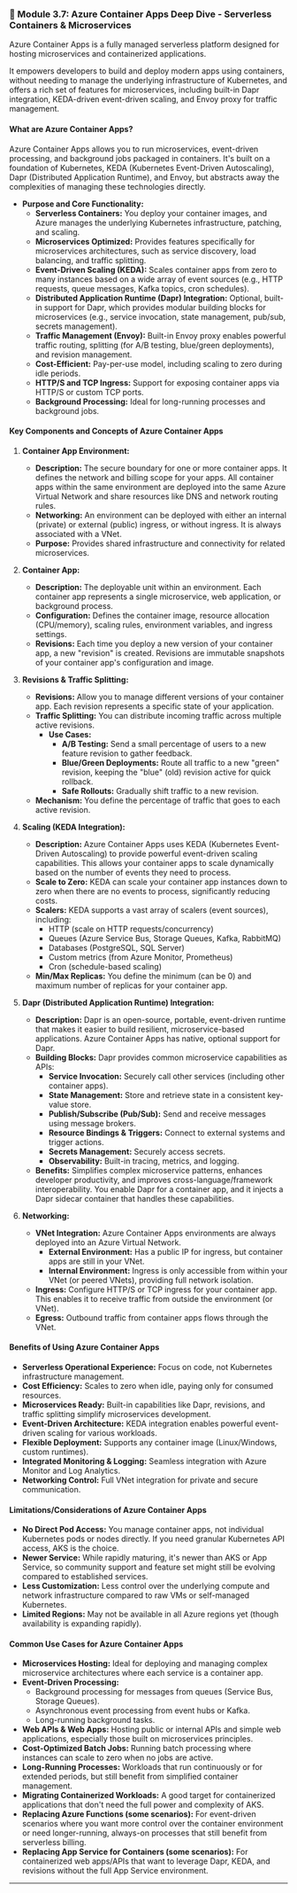 ### **🚀 Module 3.7: Azure Container Apps Deep Dive - Serverless Containers & Microservices**

Azure Container Apps is a fully managed serverless platform designed for hosting microservices and containerized applications. 

It empowers developers to build and deploy modern apps using containers, without needing to manage the underlying infrastructure of Kubernetes, and offers a rich set of features for microservices, including built-in Dapr integration, KEDA-driven event-driven scaling, and Envoy proxy for traffic management.

#### **What are Azure Container Apps?**

Azure Container Apps allows you to run microservices, event-driven processing, and background jobs packaged in containers. It's built on a foundation of Kubernetes, KEDA (Kubernetes Event-Driven Autoscaling), Dapr (Distributed Application Runtime), and Envoy, but abstracts away the complexities of managing these technologies directly.

* **Purpose and Core Functionality:**
    * **Serverless Containers:** You deploy your container images, and Azure manages the underlying Kubernetes infrastructure, patching, and scaling.
    * **Microservices Optimized:** Provides features specifically for microservices architectures, such as service discovery, load balancing, and traffic splitting.
    * **Event-Driven Scaling (KEDA):** Scales container apps from zero to many instances based on a wide array of event sources (e.g., HTTP requests, queue messages, Kafka topics, cron schedules).
    * **Distributed Application Runtime (Dapr) Integration:** Optional, built-in support for Dapr, which provides modular building blocks for microservices (e.g., service invocation, state management, pub/sub, secrets management).
    * **Traffic Management (Envoy):** Built-in Envoy proxy enables powerful traffic routing, splitting (for A/B testing, blue/green deployments), and revision management.
    * **Cost-Efficient:** Pay-per-use model, including scaling to zero during idle periods.
    * **HTTP/S and TCP Ingress:** Support for exposing container apps via HTTP/S or custom TCP ports.
    * **Background Processing:** Ideal for long-running processes and background jobs.

#### **Key Components and Concepts of Azure Container Apps**

1.  **Container App Environment:**
    * **Description:** The secure boundary for one or more container apps. It defines the network and billing scope for your apps. All container apps within the same environment are deployed into the same Azure Virtual Network and share resources like DNS and network routing rules.
    * **Networking:** An environment can be deployed with either an internal (private) or external (public) ingress, or without ingress. It is always associated with a VNet.
    * **Purpose:** Provides shared infrastructure and connectivity for related microservices.

2.  **Container App:**
    * **Description:** The deployable unit within an environment. Each container app represents a single microservice, web application, or background process.
    * **Configuration:** Defines the container image, resource allocation (CPU/memory), scaling rules, environment variables, and ingress settings.
    * **Revisions:** Each time you deploy a new version of your container app, a new "revision" is created. Revisions are immutable snapshots of your container app's configuration and image.

3.  **Revisions & Traffic Splitting:**
    * **Revisions:** Allow you to manage different versions of your container app. Each revision represents a specific state of your application.
    * **Traffic Splitting:** You can distribute incoming traffic across multiple active revisions.
        * **Use Cases:**
            * **A/B Testing:** Send a small percentage of users to a new feature revision to gather feedback.
            * **Blue/Green Deployments:** Route all traffic to a new "green" revision, keeping the "blue" (old) revision active for quick rollback.
            * **Safe Rollouts:** Gradually shift traffic to a new revision.
    * **Mechanism:** You define the percentage of traffic that goes to each active revision.

4.  **Scaling (KEDA Integration):**
    * **Description:** Azure Container Apps uses KEDA (Kubernetes Event-Driven Autoscaling) to provide powerful event-driven scaling capabilities. This allows your container apps to scale dynamically based on the number of events they need to process.
    * **Scale to Zero:** KEDA can scale your container app instances down to zero when there are no events to process, significantly reducing costs.
    * **Scalers:** KEDA supports a vast array of scalers (event sources), including:
        * HTTP (scale on HTTP requests/concurrency)
        * Queues (Azure Service Bus, Storage Queues, Kafka, RabbitMQ)
        * Databases (PostgreSQL, SQL Server)
        * Custom metrics (from Azure Monitor, Prometheus)
        * Cron (schedule-based scaling)
    * **Min/Max Replicas:** You define the minimum (can be 0) and maximum number of replicas for your container app.

5.  **Dapr (Distributed Application Runtime) Integration:**
    * **Description:** Dapr is an open-source, portable, event-driven runtime that makes it easier to build resilient, microservice-based applications. Azure Container Apps has native, optional support for Dapr.
    * **Building Blocks:** Dapr provides common microservice capabilities as APIs:
        * **Service Invocation:** Securely call other services (including other container apps).
        * **State Management:** Store and retrieve state in a consistent key-value store.
        * **Publish/Subscribe (Pub/Sub):** Send and receive messages using message brokers.
        * **Resource Bindings & Triggers:** Connect to external systems and trigger actions.
        * **Secrets Management:** Securely access secrets.
        * **Observability:** Built-in tracing, metrics, and logging.
    * **Benefits:** Simplifies complex microservice patterns, enhances developer productivity, and improves cross-language/framework interoperability. You enable Dapr for a container app, and it injects a Dapr sidecar container that handles these capabilities.

6.  **Networking:**
    * **VNet Integration:** Azure Container Apps environments are always deployed into an Azure Virtual Network.
        * **External Environment:** Has a public IP for ingress, but container apps are still in your VNet.
        * **Internal Environment:** Ingress is only accessible from within your VNet (or peered VNets), providing full network isolation.
    * **Ingress:** Configure HTTP/S or TCP ingress for your container app. This enables it to receive traffic from outside the environment (or VNet).
    * **Egress:** Outbound traffic from container apps flows through the VNet.

#### **Benefits of Using Azure Container Apps**

* **Serverless Operational Experience:** Focus on code, not Kubernetes infrastructure management.
* **Cost Efficiency:** Scales to zero when idle, paying only for consumed resources.
* **Microservices Ready:** Built-in capabilities like Dapr, revisions, and traffic splitting simplify microservices development.
* **Event-Driven Architecture:** KEDA integration enables powerful event-driven scaling for various workloads.
* **Flexible Deployment:** Supports any container image (Linux/Windows, custom runtimes).
* **Integrated Monitoring & Logging:** Seamless integration with Azure Monitor and Log Analytics.
* **Networking Control:** Full VNet integration for private and secure communication.

#### **Limitations/Considerations of Azure Container Apps**

* **No Direct Pod Access:** You manage container apps, not individual Kubernetes pods or nodes directly. If you need granular Kubernetes API access, AKS is the choice.
* **Newer Service:** While rapidly maturing, it's newer than AKS or App Service, so community support and feature set might still be evolving compared to established services.
* **Less Customization:** Less control over the underlying compute and network infrastructure compared to raw VMs or self-managed Kubernetes.
* **Limited Regions:** May not be available in all Azure regions yet (though availability is expanding rapidly).

#### **Common Use Cases for Azure Container Apps**

* **Microservices Hosting:** Ideal for deploying and managing complex microservice architectures where each service is a container app.
* **Event-Driven Processing:**
    * Background processing for messages from queues (Service Bus, Storage Queues).
    * Asynchronous event processing from event hubs or Kafka.
    * Long-running background tasks.
* **Web APIs & Web Apps:** Hosting public or internal APIs and simple web applications, especially those built on microservices principles.
* **Cost-Optimized Batch Jobs:** Running batch processing where instances can scale to zero when no jobs are active.
* **Long-Running Processes:** Workloads that run continuously or for extended periods, but still benefit from simplified container management.
* **Migrating Containerized Workloads:** A good target for containerized applications that don't need the full power and complexity of AKS.
* **Replacing Azure Functions (some scenarios):** For event-driven scenarios where you want more control over the container environment or need longer-running, always-on processes that still benefit from serverless billing.
* **Replacing App Service for Containers (some scenarios):** For containerized web apps/APIs that want to leverage Dapr, KEDA, and revisions without the full App Service environment.

---
